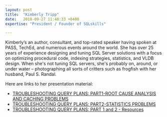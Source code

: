 ```yaml
---
layout: post
title:  "Kimberly Tripp"
date:   2018-09-27 11:48:33 +0400
expertise: "President / Founder of SQLskills"

---
```


Kimberly’s an author, consultant, and top-rated speaker having spoken at PASS, TechEd, and numerous events around the world. She has over 25 years of experience designing and tuning SQL Server solutions with a focus on optimizing procedural code, indexing strategies, statistics, and VLDB design. When she's not tuning SQL servers, she's probably on, around, or under water – photographing all sorts of critters such as frogfish with her husband, Paul S. Randal. 

Here are links to her presentation material:

- [TROUBLESHOOTING QUERY PLANS: PART1-ROOT CAUSE ANALYSIS AND CACHING PROBLEMS](https://devintxcontent.blob.core.windows.net/showcontent/Speaker%20Presentations%20Spring%202019/SQLintersection_Tripp_QueryPlansPart1.pdf)
- [TROUBLESHOOTING QUERY PLANS: PART2-STATISTICS PROBLEMS](https://devintxcontent.blob.core.windows.net/showcontent/Speaker%20Presentations%20Spring%202019/SQLintersection_Tripp_QueryPlansPart2.pdf)
- [TROUBLESHOOTING QUERY PLANS: PART 1 and 2 - Resources](https://devintxcontent.blob.core.windows.net/showcontent/Speaker%20Presentations%20Spring%202019/SQLintersection_QueryPlanPart1%262_Resources.zip)
